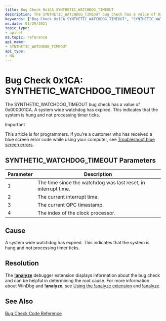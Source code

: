 ```yaml
---
title: Bug Check 0x1CA SYNTHETIC_WATCHDOG_TIMEOUT
description: The SYNTHETIC_WATCHDOG_TIMEOUT bug check has a value of 0x000001CA. A system wide watchdog has expired. This indicates that the system is hung and not processing timer ticks.
keywords: ["Bug Check 0x1CA SYNTHETIC_WATCHDOG_TIMEOUT", "SYNTHETIC_WATCHDOG_TIMEOUT"]
ms.date: 01/29/2021
topic_type:
- apiref
ms.topic: reference
api_name:
- SYNTHETIC_WATCHDOG_TIMEOUT
api_type:
- NA
---
```


# Bug Check 0x1CA: SYNTHETIC\_WATCHDOG\_TIMEOUT

The SYNTHETIC\_WATCHDOG\_TIMEOUT bug check has a value of 0x000001CA. A system wide watchdog has expired. This indicates that the system is hung and not processing timer ticks.

> [!IMPORTANT]
> This article is for programmers. If you're a customer who has received a blue screen error code while using your computer, see [Troubleshoot blue screen errors](https://www.windows.com/stopcode).

## SYNTHETIC\_WATCHDOG\_TIMEOUT Parameters

|Parameter|Description|
|-------- |---------- |
|1|The time since the watchdog was last reset, in interrupt time.|
|2| The current interrupt time. |
|3| The current QPC timestamp. |
|4| The index of the clock processor. |

## Cause

A system wide watchdog has expired. This indicates that the system is hung and not processing timer ticks.

## Resolution

The [**!analyze**](-analyze.md) debugger extension displays information about the bug check and can be helpful in determining the root cause. For more information about WinDbg and **!analyze**, see [Using the !analyze extension](using-the--analyze-extension.md) and [!analyze](-analyze.md).


## See Also

[Bug Check Code Reference](bug-check-code-reference2.md)
